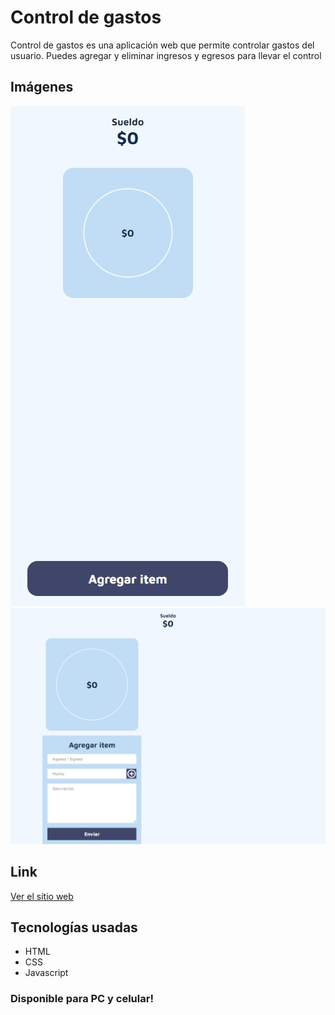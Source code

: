 # Control de gastos

Control de gastos es una aplicación web que permite controlar gastos del usuario. Puedes agregar y eliminar ingresos y egresos para llevar el control

## Imágenes

![](./assets/images/controldegastosmobile.jpeg)
![](./assets/images/controldegastosdesktop.jpeg)

## Link
[Ver el sitio web](https://arielnicolas2021.github.io/Control-de-gastos/)

## Tecnologías usadas

- HTML
- CSS
- Javascript

### Disponible para PC y celular!